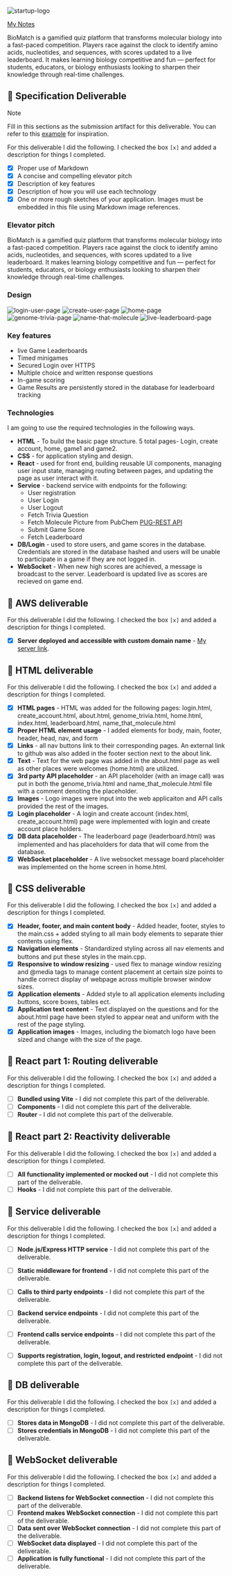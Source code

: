 ![startup-logo](assets/images/StartupLogo.svg)

[My Notes](notes.md)

BioMatch is a gamified quiz platform that transforms molecular biology into a fast-paced competition. Players race against the clock to identify amino acids, nucleotides, and sequences, with scores updated to a live leaderboard. It makes learning biology competitive and fun — perfect for students, educators, or biology enthusiasts looking to sharpen their knowledge through real-time challenges.


## 🚀 Specification Deliverable

> [!NOTE]
>  Fill in this sections as the submission artifact for this deliverable. You can refer to this [example](https://github.com/webprogramming260/startup-example/blob/main/README.md) for inspiration.

For this deliverable I did the following. I checked the box `[x]` and added a description for things I completed.

- [x] Proper use of Markdown
- [x] A concise and compelling elevator pitch
- [x] Description of key features
- [x] Description of how you will use each technology
- [x] One or more rough sketches of your application. Images must be embedded in this file using Markdown image references.

### Elevator pitch

BioMatch is a gamified quiz platform that transforms molecular biology into a fast-paced competition. Players race against the clock to identify amino acids, nucleotides, and sequences, with scores updated to a live leaderboard. It makes learning biology competitive and fun — perfect for students, educators, or biology enthusiasts looking to sharpen their knowledge through real-time challenges.

### Design

![login-user-page](/images/LoginPage.png)
![create-user-page](/images/AccountCreationPage.png)
![home-page](/images/HomePage.png)
![genome-trivia-page](/images/GenomeTriviaPage.png)
![name-that-molecule](/images/NameThatMoleculePage.png)
![live-leaderboard-page](/images/LeaderboardPage.png)


### Key features

- live Game Leaderboards
- Timed minigames
- Secured Login over HTTPS
- Multiple choice and written response questions
- In-game scoring
- Game Results are persistently stored in the database for leaderboard tracking

### Technologies

I am going to use the required technologies in the following ways.

- **HTML** - To build the basic page structure. 5 total pages- Login, create account, home, game1 and game2.
- **CSS** - for application styling and design. 
- **React** - used for front end, building reusable UI components, managing user input state, managing routing between pages, and updating the page as user interact with it. 
- **Service** - backend service with endpoints for the following:
    - User registration
    - User Login
    - User Logout
    - Fetch Trivia Question
    - Fetch Molecule Picture from PubChem [PUG-REST API](https://pubchem.ncbi.nlm.nih.gov/docs/pug-rest)
    - Submit Game Score
    - Fetch Leaderboard 
- **DB/Login** - used to store users, and game scores in the database. Credentials are stored in the database hashed and users will be unable to participate in a game if they are not logged in. 
- **WebSocket** - When new high scores are achieved, a message is broadcast to the server. Leaderboard is updated live as scores are recieved on game end. 

## 🚀 AWS deliverable

For this deliverable I did the following. I checked the box `[x]` and added a description for things I completed.

- [x] **Server deployed and accessible with custom domain name** - [My server link](https://biomatchgames.click).

## 🚀 HTML deliverable

For this deliverable I did the following. I checked the box `[x]` and added a description for things I completed.

- [x] **HTML pages** - HTML was added for the following pages: login.html, create_account.html, about.html, genome_trivia.html, home.html, index.html, leaderboard.html, name_that_molecule.html
- [x] **Proper HTML element usage** - I added elements for body, main, footer, header, head, nav, and form
- [x] **Links** - all nav buttons link to their corresponding pages. An external link to github was also added in the footer section next to the about link.
- [x] **Text** - Text for the web page was added in the about.html page as well as other places were welcomes (home.html) are utilized. 
- [x] **3rd party API placeholder** - an API placeholder (with an image call) was put in both the genome_trivia.html and name_that_molecule.html file with a comment denoting the placeholder.
- [x] **Images** - Logo images were input into the web applicaiton and API calls provided the rest of the images.
- [x] **Login placeholder** - A login and create account (index.html, create_account.html) page were implemented with login and create account place holders. 
- [x] **DB data placeholder** - The leaderboard page (leaderboard.html) was implemented and has placeholders for data that will come from the database. 
- [x] **WebSocket placeholder** - A live websocket message board placeholder was implemented on the home screen in home.html.
## 🚀 CSS deliverable

For this deliverable I did the following. I checked the box `[x]` and added a description for things I completed.

- [x] **Header, footer, and main content body** - Added header, footer, styles to the main.css + added styling to all main body elements to separate thier contents using flex. 
- [x] **Navigation elements** - Standardized styling across all nav elements and buttons and put these styles in the main.cpp.
- [x] **Responsive to window resizing** - used flex to manage window resizing and @media tags to manage content placement at certain size points to handle correct display of webpage across multiple browser window sizes. 
- [x] **Application elements** - Added style to all application elements including buttons, score boxes, tables ect. 
- [x] **Application text content** - Text displayed on the questions and for the about.html page have been styled to appear neat and uniform with the rest of the page styling. 
- [x] **Application images** - Images, including the biomatch logo have been sized and change with the size of the page. 

## 🚀 React part 1: Routing deliverable

For this deliverable I did the following. I checked the box `[x]` and added a description for things I completed.

- [ ] **Bundled using Vite** - I did not complete this part of the deliverable.
- [ ] **Components** - I did not complete this part of the deliverable.
- [ ] **Router** - I did not complete this part of the deliverable.

## 🚀 React part 2: Reactivity deliverable

For this deliverable I did the following. I checked the box `[x]` and added a description for things I completed.

- [ ] **All functionality implemented or mocked out** - I did not complete this part of the deliverable.
- [ ] **Hooks** - I did not complete this part of the deliverable.

## 🚀 Service deliverable

For this deliverable I did the following. I checked the box `[x]` and added a description for things I completed.

- [ ] **Node.js/Express HTTP service** - I did not complete this part of the deliverable.
- [ ] **Static middleware for frontend** - I did not complete this part of the deliverable.
- [ ] **Calls to third party endpoints** - I did not complete this part of the deliverable.
- [ ] **Backend service endpoints** - I did not complete this part of the deliverable.
- [ ] **Frontend calls service endpoints** - I did not complete this part of the deliverable.
- [ ] **Supports registration, login, logout, and restricted endpoint** - I did not complete this part of the deliverable.


## 🚀 DB deliverable

For this deliverable I did the following. I checked the box `[x]` and added a description for things I completed.

- [ ] **Stores data in MongoDB** - I did not complete this part of the deliverable.
- [ ] **Stores credentials in MongoDB** - I did not complete this part of the deliverable.

## 🚀 WebSocket deliverable

For this deliverable I did the following. I checked the box `[x]` and added a description for things I completed.

- [ ] **Backend listens for WebSocket connection** - I did not complete this part of the deliverable.
- [ ] **Frontend makes WebSocket connection** - I did not complete this part of the deliverable.
- [ ] **Data sent over WebSocket connection** - I did not complete this part of the deliverable.
- [ ] **WebSocket data displayed** - I did not complete this part of the deliverable.
- [ ] **Application is fully functional** - I did not complete this part of the deliverable.
